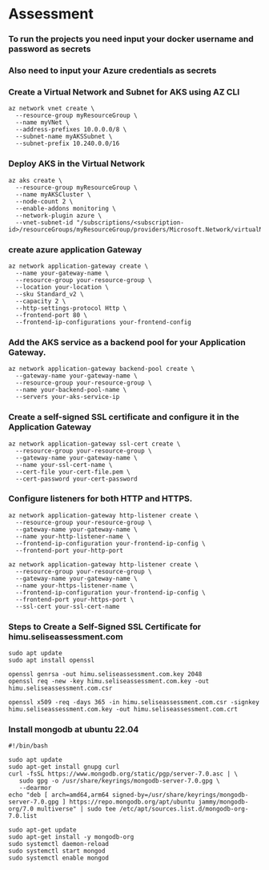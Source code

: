 # Assessment
### To run the projects you need input your docker username and password as secrets
### Also need to input your Azure credentials as secrets
### Create a Virtual Network and Subnet for AKS  using AZ CLI
```
az network vnet create \
  --resource-group myResourceGroup \
  --name myVNet \
  --address-prefixes 10.0.0.0/8 \
  --subnet-name myAKSSubnet \
  --subnet-prefix 10.240.0.0/16

```
### Deploy AKS in the Virtual Network
```
az aks create \
  --resource-group myResourceGroup \
  --name myAKSCluster \
  --node-count 2 \
  --enable-addons monitoring \
  --network-plugin azure \
  --vnet-subnet-id "/subscriptions/<subscription-id>/resourceGroups/myResourceGroup/providers/Microsoft.Network/virtualNetworks/myVNet/subnets/myAKSSubnet"

```
### create azure application Gateway 
```
az network application-gateway create \
  --name your-gateway-name \
  --resource-group your-resource-group \
  --location your-location \
  --sku Standard_v2 \
  --capacity 2 \
  --http-settings-protocol Http \
  --frontend-port 80 \
  --frontend-ip-configurations your-frontend-config
```
### Add the AKS service as a backend pool for your Application Gateway.
```
az network application-gateway backend-pool create \
  --gateway-name your-gateway-name \
  --resource-group your-resource-group \
  --name your-backend-pool-name \
  --servers your-aks-service-ip

```
### Create a self-signed SSL certificate and configure it in the Application Gateway
```
az network application-gateway ssl-cert create \
  --resource-group your-resource-group \
  --gateway-name your-gateway-name \
  --name your-ssl-cert-name \
  --cert-file your-cert-file.pem \
  --cert-password your-cert-password

```
### Configure listeners for both HTTP and HTTPS.

```
az network application-gateway http-listener create \
  --resource-group your-resource-group \
  --gateway-name your-gateway-name \
  --name your-http-listener-name \
  --frontend-ip-configuration your-frontend-ip-config \
  --frontend-port your-http-port

az network application-gateway http-listener create \
  --resource-group your-resource-group \
  --gateway-name your-gateway-name \
  --name your-https-listener-name \
  --frontend-ip-configuration your-frontend-ip-config \
  --frontend-port your-https-port \
  --ssl-cert your-ssl-cert-name

```
### Steps to Create a Self-Signed SSL Certificate for himu.seliseassessment.com
```
sudo apt update
sudo apt install openssl

openssl genrsa -out himu.seliseassessment.com.key 2048
openssl req -new -key himu.seliseassessment.com.key -out himu.seliseassessment.com.csr

openssl x509 -req -days 365 -in himu.seliseassessment.com.csr -signkey himu.seliseassessment.com.key -out himu.seliseassessment.com.crt

```

### Install mongodb at  ubuntu 22.04 

```
#!/bin/bash

sudo apt update
sudo apt-get install gnupg curl
curl -fsSL https://www.mongodb.org/static/pgp/server-7.0.asc | \
   sudo gpg -o /usr/share/keyrings/mongodb-server-7.0.gpg \
   --dearmor
echo "deb [ arch=amd64,arm64 signed-by=/usr/share/keyrings/mongodb-server-7.0.gpg ] https://repo.mongodb.org/apt/ubuntu jammy/mongodb-org/7.0 multiverse" | sudo tee /etc/apt/sources.list.d/mongodb-org-7.0.list

sudo apt-get update
sudo apt-get install -y mongodb-org
sudo systemctl daemon-reload
sudo systemctl start mongod
sudo systemctl enable mongod

```